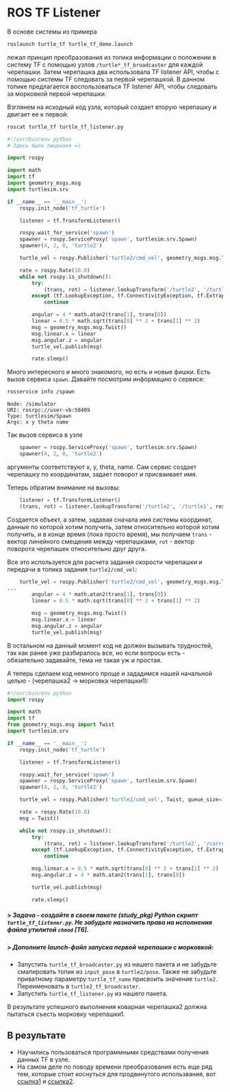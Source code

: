# ROS TF Listener

В основе системы из примера
```bash
roslaunch turtle_tf turtle_tf_demo.launch
```
лежал принцип преобразования из топика информации о положении в систему TF с помощью узлов `/turtle*_tf_broadcaster` для каждой черепашки. Затем черепашка два использовала TF listener API, чтобы с помощью системы TF следовать за первой черепашкой. В данном топике предлагается воспользоваться TF listener API, чтобы следовать за морковкой первой черепашки.

Взглянем на исходный код узла, который создает вторую черепашку и двигает ее к первой:
```bash
roscat turtle_tf turtle_tf_listener.py
```

```python
#!/usr/bin/env python
# Здесь была лицензия =)

import rospy

import math
import tf
import geometry_msgs.msg
import turtlesim.srv

if __name__ == '__main__':
    rospy.init_node('tf_turtle')

    listener = tf.TransformListener()

    rospy.wait_for_service('spawn')
    spawner = rospy.ServiceProxy('spawn', turtlesim.srv.Spawn)
    spawner(4, 2, 0, 'turtle2')

    turtle_vel = rospy.Publisher('turtle2/cmd_vel', geometry_msgs.msg.Twist, queue_size=1)

    rate = rospy.Rate(10.0)
    while not rospy.is_shutdown():
        try:
            (trans, rot) = listener.lookupTransform('/turtle2', '/turtle1', rospy.Time())
        except (tf.LookupException, tf.ConnectivityException, tf.ExtrapolationException):
            continue

        angular = 4 * math.atan2(trans[1], trans[0])
        linear = 0.5 * math.sqrt(trans[0] ** 2 + trans[1] ** 2)
        msg = geometry_msgs.msg.Twist()
        msg.linear.x = linear
        msg.angular.z = angular
        turtle_vel.publish(msg)

        rate.sleep()
```

Много интересного и много знакомого, но есть и новые фишки. Есть вызов сервиса `spawn`. Давайте посмотрим информацию о сервисе:
```bash
rosservice info /spawn
```
```
Node: /simulator
URI: rosrpc://user-vb:58409
Type: turtlesim/Spawn
Args: x y theta name
```

Так вызов сервиса в узле
```python
    spawner = rospy.ServiceProxy('spawn', turtlesim.srv.Spawn)
    spawner(4, 2, 0, 'turtle2')
```
аргументы соответствуют x, y, theta, name. Сам сервис создает черепашку по координатам, задает поворот и присваивает имя.

Теперь обратим внимание на вызовы:
```python
    listener = tf.TransformListener()
    (trans, rot) = listener.lookupTransform('/turtle2', '/turtle1', rospy.Time())
```
Создается объект, а затем, задавая сначала имя системы координат, данные по которой хотим получить, затем относительно которой хотим получить, и в конце время (пока просто время), мы получаем `trans` - вектор линейного смещения между черепашками, `rot` - вектор поворота черепашек относительно друг друга.

Все это используется для расчета задания скорости черепашки и передачи в топика задания `turtle2/cmd_vel`:
```python
    turtle_vel = rospy.Publisher('turtle2/cmd_vel', geometry_msgs.msg.Twist, queue_size=1)
...
        angular = 4 * math.atan2(trans[1], trans[0])
        linear = 0.5 * math.sqrt(trans[0] ** 2 + trans[1] ** 2)

        msg = geometry_msgs.msg.Twist()
        msg.linear.x = linear
        msg.angular.z = angular
        turtle_vel.publish(msg)
```

В остальном на данный момент код не должен вызывать трудностей, так как ранее уже разбиралось все, но если вопросы есть - обязательно задавайте, тема не такая уж и простая.

А теперь сделаем код немного проще и зададимся нашей начальной целью - (черепашка2 -> морковка черепашки1):
```python
#!/usr/bin/env python
import rospy

import math
import tf
from geometry_msgs.msg import Twist
import turtlesim.srv

if __name__ == '__main__':
    rospy.init_node('tf_turtle')

    listener = tf.TransformListener()

    rospy.wait_for_service('spawn')
    spawner = rospy.ServiceProxy('spawn', turtlesim.srv.Spawn)
    spawner(4, 2, 0, 'turtle2')

    turtle_vel = rospy.Publisher('turtle2/cmd_vel', Twist, queue_size=1)

    rate = rospy.Rate(10.0)
    msg = Twist()

    while not rospy.is_shutdown():
        try:
            (trans, rot) = listener.lookupTransform('/turtle2', '/carrot', rospy.Time())
        except (tf.LookupException, tf.ConnectivityException, tf.ExtrapolationException):
            continue

        msg.linear.x = 0.5 * math.sqrt(trans[0] ** 2 + trans[1] ** 2)
        msg.angular.z = 4 * math.atan2(trans[1], trans[0])

        turtle_vel.publish(msg)

        rate.sleep()
```

##### > Задача - создайте в своем пакете (study_pkg) Python скрипт `turtle_tf_listener.py`. Не забудьте назначить права на исполнения файла утилитой `chmod` [T6].

##### > Дополните launch-файл запуска первой черепашки с морковкой:
- Запустить `turtle_tf_broadcaster.py` из нашего пакета и не забудьте смапировать топик из `input_pose` в `turtle2/pose`. Также не забудьте приватному параметру `turtle_tf_name` присвоить значение `turtle2`. Переименовать в `turtle2_tf_broadcaster`.
- Запустить `turtle_tf_listener.py` из нашего пакета.

В результате успешного выполнения коварная черепашка2 должна пытаться съесть морковку черепашки1.

## В результате
- Научились пользоваться программными средствами получения данных TF в узле.
- На самом деле по поводу времени преобразования есть еще ряд тем, которые стоит коснуться для продвинутого использвания, вот [ссылка1](http://wiki.ros.org/tf/Tutorials/tf%20and%20Time%20%28Python%29) и [ссылка2](http://wiki.ros.org/tf/Tutorials/Time%20travel%20with%20tf%20%28Python%29).
